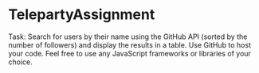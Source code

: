 # TelepartyAssignment
Task: Search for users by their name using the GitHub API (sorted by the number of followers) and display the results in a table. Use GitHub to host your code. Feel free to use any JavaScript frameworks or libraries of your choice.
